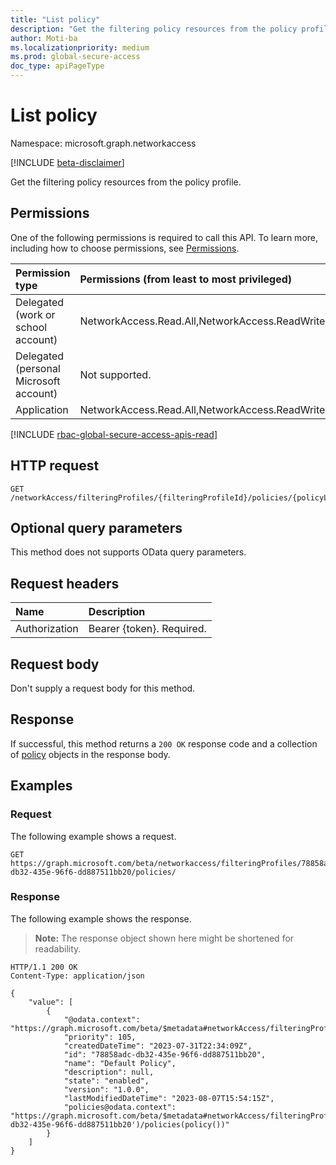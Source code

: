```yaml
---
title: "List policy"
description: "Get the filtering policy resources from the policy profile."
author: Moti-ba
ms.localizationpriority: medium
ms.prod: global-secure-access
doc_type: apiPageType
---
```


# List policy
Namespace: microsoft.graph.networkaccess

[!INCLUDE [beta-disclaimer](../../includes/beta-disclaimer.md)]

Get the filtering policy resources from the policy profile.

## Permissions
One of the following permissions is required to call this API. To learn more, including how to choose permissions, see [Permissions](/graph/permissions-reference).

|Permission type|Permissions (from least to most privileged)|
|:---|:---|
|Delegated (work or school account)|NetworkAccess.Read.All,NetworkAccess.ReadWrite.All|
|Delegated (personal Microsoft account)|Not supported.|
|Application|NetworkAccess.Read.All,NetworkAccess.ReadWrite.All|

[!INCLUDE [rbac-global-secure-access-apis-read](../includes/rbac-for-apis/rbac-global-secure-access-apis-read.md)]

## HTTP request

<!-- {
  "blockType": "ignored"
}
-->
``` http
GET /networkAccess/filteringProfiles/{filteringProfileId}/policies/{policyLinkId}/policy
```

## Optional query parameters
This method does not supports OData query parameters.

## Request headers
|Name|Description|
|:---|:---|
|Authorization|Bearer {token}. Required.|

## Request body
Don't supply a request body for this method.

## Response

If successful, this method returns a `200 OK` response code and a collection of [policy](../resources/networkaccess-filteringpolicylink.md) objects in the response body.

## Examples

### Request
The following example shows a request.
<!-- {
  "blockType": "request",
  "name": "list_policy"
}
-->
``` http
GET https://graph.microsoft.com/beta/networkaccess/filteringProfiles/78858adc-db32-435e-96f6-dd887511bb20/policies/
```


### Response
The following example shows the response.
>**Note:** The response object shown here might be shortened for readability.
<!-- {
  "blockType": "response",
  "truncated": true,
  "@odata.type": "Collection(microsoft.graph.networkaccess.policy)"
}
-->
``` http
HTTP/1.1 200 OK
Content-Type: application/json

{
    "value": [
        {
            "@odata.context": "https://graph.microsoft.com/beta/$metadata#networkAccess/filteringProfiles(policies(policy()))/$entity",
            "priority": 105,
            "createdDateTime": "2023-07-31T22:34:09Z",
            "id": "78858adc-db32-435e-96f6-dd887511bb20",
            "name": "Default Policy",
            "description": null,
            "state": "enabled",
            "version": "1.0.0",
            "lastModifiedDateTime": "2023-08-07T15:54:15Z",
            "policies@odata.context": "https://graph.microsoft.com/beta/$metadata#networkAccess/filteringProfiles('78858adc-db32-435e-96f6-dd887511bb20')/policies(policy())"
        }
    ]
}
```

